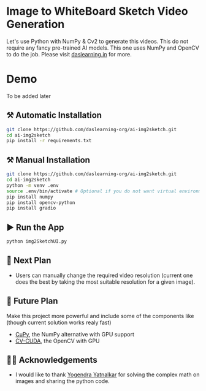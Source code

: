 # Image to WhiteBoard Sketch Video Generation
Let's use Python with NumPy & Cv2 to generate this videos. This do not require any fancy pre-trained AI models. This one uses NumPy and OpenCV to do the job. Please visit [daslearning.in](https://daslearning.in) for more.

# Demo
To be added later

## ⚒️ Automatic Installation
```bash
git clone https://github.com/daslearning-org/ai-img2sketch.git
cd ai-img2sketch
pip install -r requirements.txt
```

## ⚒️ Manual Installation
```bash
git clone https://github.com/daslearning-org/ai-img2sketch.git
cd ai-img2sketch
python -m venv .env
source .env/bin/activate # Optional if you do not want virtual environment
pip install numpy
pip install opencv-python
pip install gradio
```

## ▶️ Run the App
```bash
python img2SketchUI.py
```

## 📝 Next Plan
* Users can manually change the required video resolution (current one does the best by taking the most suitable resolution for a given image).

## 🚀 Future Plan
Make this project more powerful and include some of the components like (though current solution works realy fast)
* [CuPy](https://cupy.dev/), the NumPy alternative with GPU support
* [CV-CUDA](https://github.com/CVCUDA/CV-CUDA), the OpenCV with GPU

## 🙏🏻 Acknowledgements
* I would like to thank [Yogendra Yatnalkar](https://github.com/yogendra-yatnalkar/storyboard-ai) for solving the complex math on images and sharing the python code.

